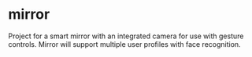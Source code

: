# mirror
Project for a smart mirror with an integrated camera for use with gesture controls.
Mirror will support multiple user profiles with face recognition.
